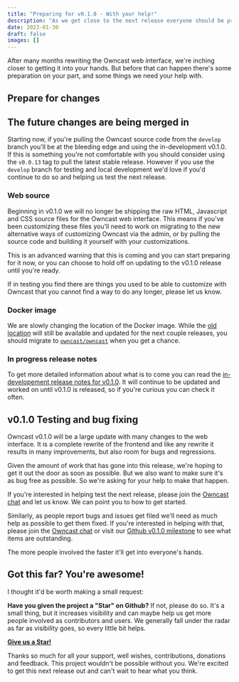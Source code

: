 ```yaml
---
title: "Preparing for v0.1.0 - With your help!"
description: "As we get close to the next release everyone should be prepared for changes."
date: 2023-01-30
draft: false
images: []
---
```


After many months rewriting the Owncast web interface, we're inching closer to getting it into your hands. But before that can happen there's some preparation on your part, and some things we need your help with.

## Prepare for changes

## The future changes are being merged in

Starting now, if you're pulling the Owncast source code from the `develop` branch you'll be at the bleeding edge and using the in-development v0.1.0. If this is something you're not comfortable with you should consider using the `v0.0.13` tag to pull the latest stable release. However if you use the `develop` branch for testing and local development we'd love if you'd continue to do so and helping us test the next release.

### Web source

Beginning in v0.1.0 we will no longer be shipping the raw HTML, Javascript and CSS source files for the Owncast web interface. This means if you've been customizing these files you'll need to work on migrating to the new alternative ways of customizing Owncast via the admin, or by pulling the source code and building it yourself with your customizations.

This is an advanced warning that this is coming and you can start preparing for it now, or you can choose to hold off on updating to the v0.1.0 release until you're ready.

If in testing you find there are things you used to be able to customize with Owncast that you cannot find a way to do any longer, please let us know.

### Docker image

We are slowly changing the location of the Docker image. While the [old location](https://hub.docker.com/repository/docker/gabekangas/owncast/) will still be available and updated for the next couple releases, you should migrate to [`owncast/owncast`](https://hub.docker.com/repository/docker/owncast/owncast/) when you get a chance.

### In progress release notes

To get more detailed information about what is to come you can read the [in-developement release notes for v0.1.0](https://github.com/owncast/owncast.github.io/blob/v0.1.0/content/releases/owncast-0.1.0.md). It will continue to be updated and worked on until v0.1.0 is released, so if you're curious you can check it often.

## v0.1.0 Testing and bug fixing

Owncast v0.1.0 will be a large update with many changes to the web interface. It is a complete rewrite of the frontend and like any rewrite it results in many improvements, but also room for bugs and regressions.

Given the amount of work that has gone into this release, we're hoping to get it out the door as soon as possible. But we also want to make sure it's as bug free as possible. So we're asking for your help to make that happen.

If you're interested in helping test the next release, please join the [Owncast chat](https://owncast.rocket.chat/channel/general) and let us know. We can point you to how to get started.

Similarly, as people report bugs and issues get filed we'll need as much help as possible to get them fixed. If you're interested in helping with that, please join the [Owncast chat](https://owncast.rocket.chat/channel/general) or visit our [Github v0.1.0 milestone](https://github.com/owncast/owncast/milestone/18) to see what items are outstanding.

The more people involved the faster it'll get into everyone's hands.

## Got this far? You're awesome!

I thought it'd be worth making a small request:

**Have you given the project a "Star" on Github?** If not, please do so. It's a small thing, but it increases visibility and can maybe help us get more people involved as contributors and users. We generally fall under the radar as far as visibility goes, so every little bit helps.

[**Give us a Star!**](https://github.com/owncast/owncast)

Thanks so much for all your support, well wishes, contributions, donations and feedback. This project wouldn't be possible without you. We're excited to get this next release out and can't wait to hear what you think.
